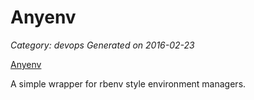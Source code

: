 # Anyenv
 
_Category: devops_
_Generated on 2016-02-23_


[Anyenv](https://github.com/riywo/anyenv)

A simple wrapper for rbenv style environment managers.